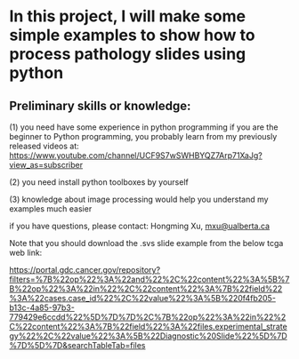 # In this project, I will make some simple examples to show how to process pathology slides using python
## Preliminary skills or knowledge: 

(1) you need have some experience in python programming 
if you are the beginner to Python programming, you probably learn from my previously released videos at: 
https://www.youtube.com/channel/UCF9S7wSWHBYQZ7Arp71XaJg?view_as=subscriber

(2) you need install python toolboxes by yourself

(3) knowledge about image processing would help you understand my examples much easier

if you have questions, please contact: Hongming Xu, mxu@ualberta.ca

Note that you should download the .svs slide example from the below tcga web link:

https://portal.gdc.cancer.gov/repository?filters=%7B%22op%22%3A%22and%22%2C%22content%22%3A%5B%7B%22op%22%3A%22in%22%2C%22content%22%3A%7B%22field%22%3A%22cases.case_id%22%2C%22value%22%3A%5B%220f4fb205-b13c-4a85-97b3-779429e6ccdd%22%5D%7D%7D%2C%7B%22op%22%3A%22in%22%2C%22content%22%3A%7B%22field%22%3A%22files.experimental_strategy%22%2C%22value%22%3A%5B%22Diagnostic%20Slide%22%5D%7D%7D%5D%7D&searchTableTab=files

